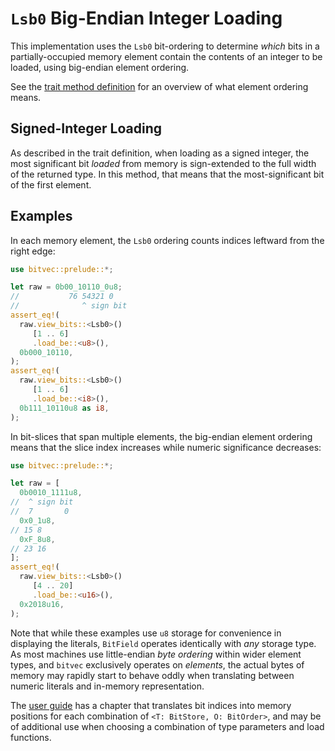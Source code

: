 # `Lsb0` Big-Endian Integer Loading

This implementation uses the `Lsb0` bit-ordering to determine *which* bits in a
partially-occupied memory element contain the contents of an integer to be
loaded, using big-endian element ordering.

See the [trait method definition][orig] for an overview of what element ordering
means.

## Signed-Integer Loading

As described in the trait definition, when loading as a signed integer, the most
significant bit *loaded* from memory is sign-extended to the full width of the
returned type. In this method, that means that the most-significant bit of the
first element.

## Examples

In each memory element, the `Lsb0` ordering counts indices leftward from the
right edge:

```rust
use bitvec::prelude::*;

let raw = 0b00_10110_0u8;
//           76 54321 0
//              ^ sign bit
assert_eq!(
  raw.view_bits::<Lsb0>()
     [1 .. 6]
     .load_be::<u8>(),
  0b000_10110,
);
assert_eq!(
  raw.view_bits::<Lsb0>()
     [1 .. 6]
     .load_be::<i8>(),
  0b111_10110u8 as i8,
);
```

In bit-slices that span multiple elements, the big-endian element ordering means
that the slice index increases while numeric significance decreases:

```rust
use bitvec::prelude::*;

let raw = [
  0b0010_1111u8,
//  ^ sign bit
//  7       0
  0x0_1u8,
// 15 8
  0xF_8u8,
// 23 16
];
assert_eq!(
  raw.view_bits::<Lsb0>()
     [4 .. 20]
     .load_be::<u16>(),
  0x2018u16,
);
```

Note that while these examples use `u8` storage for convenience in displaying
the literals, `BitField` operates identically with *any* storage type. As most
machines use little-endian *byte ordering* within wider element types, and
`bitvec` exclusively operates on *elements*, the actual bytes of memory may
rapidly start to behave oddly when translating between numeric literals and
in-memory representation.

The [user guide] has a chapter that translates bit indices into memory positions
for each combination of `<T: BitStore, O: BitOrder>`, and may be of additional
use when choosing a combination of type parameters and load functions.

[orig]: crate::field::BitField::load_le
[user guide]: https://ferrilab.github.io/bitvec/memory-layout
